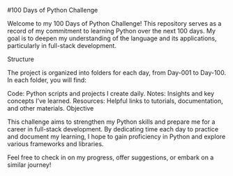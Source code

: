 #100 Days of Python Challenge

Welcome to my 100 Days of Python Challenge! This repository serves as a record of my commitment to learning Python over the next 100 days. My goal is to deepen my understanding of the language and its applications, particularly in full-stack development.

Structure

The project is organized into folders for each day, from Day-001 to Day-100. In each folder, you will find:

Code: Python scripts and projects I create daily.
Notes: Insights and key concepts I’ve learned.
Resources: Helpful links to tutorials, documentation, and other materials.
Objective

This challenge aims to strengthen my Python skills and prepare me for a career in full-stack development. By dedicating time each day to practice and document my learning, I hope to gain proficiency in Python and explore various frameworks and libraries.

Feel free to check in on my progress, offer suggestions, or embark on a similar journey!
